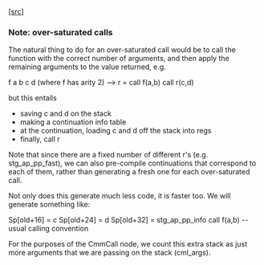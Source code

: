 [[src]](https://github.com/ghc/ghc/tree/master/compiler/codeGen/StgCmmLayout.hs)
### Note: over-saturated calls

The natural thing to do for an over-saturated call would be to call
the function with the correct number of arguments, and then apply the
remaining arguments to the value returned, e.g.

  f a b c d   (where f has arity 2)
  -->
  r = call f(a,b)
  call r(c,d)

but this entails
  - saving c and d on the stack
  - making a continuation info table
  - at the continuation, loading c and d off the stack into regs
  - finally, call r

Note that since there are a fixed number of different r's
(e.g.  stg_ap_pp_fast), we can also pre-compile continuations
that correspond to each of them, rather than generating a fresh
one for each over-saturated call.

Not only does this generate much less code, it is faster too.  We will
generate something like:

Sp[old+16] = c
Sp[old+24] = d
Sp[old+32] = stg_ap_pp_info
call f(a,b) -- usual calling convention

For the purposes of the CmmCall node, we count this extra stack as
just more arguments that we are passing on the stack (cml_args).
